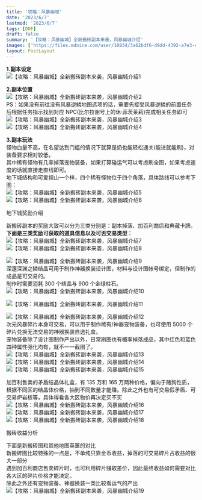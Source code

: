 ```yaml
---
title: '攻略：风暴幽城'
date: '2023/6/7'
lastmod: '2023/6/7'
tags: [DNF]
draft: false
summary: '【攻略：风暴幽城】全新搬砖副本来袭，风暴幽城介绍'
images: ['https://files.mdnice.com/user/10834/3a62bdf6-d9dd-4392-a7e3-ed34c9a02ddf.png']
layout: PostLayout
---
```


**1.副本设定**  
![【攻略：风暴幽城】全新搬砖副本来袭，风暴幽城介绍1](https://att.colg.cn/forum/202306/12/4120473_168649932896549412.png/ori_jpg)

**2.副本位置**  
![【攻略：风暴幽城】全新搬砖副本来袭，风暴幽城介绍2](https://att.colg.cn/forum/202306/12/1104528_168653509163730895.png/ori_jpg)  
PS：如果没有前往没有风暴逆鳞地图选项的话，需要先接受风暴逆鳞的前置任务后根据任务指示找到对应 NPC(比尔拉谢号上的休·菲茨莱莉)完成相关任务即可  
![【攻略：风暴幽城】全新搬砖副本来袭，风暴幽城介绍3](https://att.colg.cn/forum/202209/07/1104528_166253490672343048.png/ori_jpg)![【攻略：风暴幽城】全新搬砖副本来袭，风暴幽城介绍4](https://att.colg.cn/forum/202209/07/1104528_166253477081019292.png/ori_jpg)

**3.副本玩法**  
怪物血量不高，在名望达到门槛的情况下就算是奶也能轻松通关(能进就能刷)，对装备要求相对较低，  
其中稀有怪物有几率掉落宠物装备，如果打算碰运气可以考虑刷全图，如果考虑速度的话就直接走直线即可。  
地下城结构和可爱捏山一个样，四个稀有怪物位于四个角落，具体路线可以参考下图：  
![【攻略：风暴幽城】全新搬砖副本来袭，风暴幽城介绍5](https://att.colg.cn/forum/202306/11/4120473_168647368528925149.png/ori_jpg)![【攻略：风暴幽城】全新搬砖副本来袭，风暴幽城介绍6](https://att.colg.cn/forum/202306/11/4120473_168647368532632589.png/ori_jpg)

地下城奖励介绍

新搬砖副本的奖励大致可以分为三类分别是：副本掉落、加百利商店和典藏卡牌。  
**下面是三类奖励可获取的道具信息以及可否交易类型**：  
![【攻略：风暴幽城】全新搬砖副本来袭，风暴幽城介绍7](https://att.colg.cn/forum/202306/14/4120473_168674036568163095.png/ori_jpg)  
![【攻略：风暴幽城】全新搬砖副本来袭，风暴幽城介绍8](https://static.colg.cn/image/hrline/5.gif)

![【攻略：风暴幽城】全新搬砖副本来袭，风暴幽城介绍9](https://att.colg.cn/forum/202306/14/1104528_16867246011214677.png/ori_jpg)  
深邃深渊之鳞结晶可用于制作神器换装设计图，材料与设计图帐号绑定，但制作的成品是可交易的。  
制作时需要消耗 300 个结晶与 900 个金绿柱石。  
![【攻略：风暴幽城】全新搬砖副本来袭，风暴幽城介绍10](https://att.colg.cn/forum/202306/13/4120473_168663380543117826.jpg/ori_jpg)

![【攻略：风暴幽城】全新搬砖副本来袭，风暴幽城介绍11](https://static.colg.cn/image/hrline/5.gif)

![【攻略：风暴幽城】全新搬砖副本来袭，风暴幽城介绍12](https://att.colg.cn/forum/202306/14/1104528_168672461734045964.png/ori_jpg)  
次元风暴碎片本身可交易，可以用于制作稀有/神器宠物装备，也可使用 5000 个碎片兑换无法交易的神器换装自选礼盒。  
宠物装备除了设计图制作产出以外，日常刷图也有概率掉落成品，其中红色和蓝色四种属性强化均有，就不一一截图了。![【攻略：风暴幽城】全新搬砖副本来袭，风暴幽城介绍13](https://att.colg.cn/forum/202306/11/4120473_168647409028588900.png/ori_jpg)![【攻略：风暴幽城】全新搬砖副本来袭，风暴幽城介绍14](https://att.colg.cn/forum/202306/09/4120473_168629810749228629.png/ori_jpg)![【攻略：风暴幽城】全新搬砖副本来袭，风暴幽城介绍15](https://att.colg.cn/forum/202306/01/4120473_168561678880930345.png/ori_jpg)

加百利售卖的矛盾结晶体礼盒，有 135 万和 165 万两种价格，偏向于赌狗性质，根据不同区的结晶体价格，抽到不同数量才能赚。除此之外也有可交易假矛盾、可交易炉岩核等，具体得看各大区物价再决定买不买  
![【攻略：风暴幽城】全新搬砖副本来袭，风暴幽城介绍16](https://att.colg.cn/forum/202306/11/4120473_168647604228331704.png/ori_jpg)![【攻略：风暴幽城】全新搬砖副本来袭，风暴幽城介绍17](https://att.colg.cn/forum/202306/11/4120473_168647603217799168.png/ori_jpg)![【攻略：风暴幽城】全新搬砖副本来袭，风暴幽城介绍18](https://att.colg.cn/forum/202306/11/4120473_168647411623615518.png/ori_jpg)

搬砖收益分析

下面是新搬砖图和其他地图英噩的对比  
新搬砖图比较特殊的一点是，不单纯只靠金币收益，掉落的可交易碎片占收益的很大一部分  
遇到加百利商店售卖碎片时，也可利用碎片赚取差价，因此最终收益如何需要对比各大区的碎片价格才能决定。  
除此之外还有宠物装备、神器换装一类比较看运气的产出  
![【攻略：风暴幽城】全新搬砖副本来袭，风暴幽城介绍19](https://att.colg.cn/forum/202306/12/4120473_168649931560041891.png/ori_jpg)
